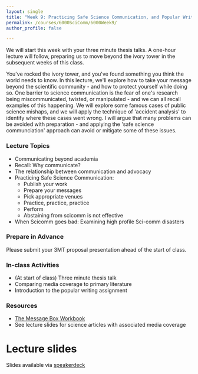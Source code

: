 ```yaml
---
layout: single
title: "Week 9: Practicing Safe Science Communication, and Popular Writing"
permalink: /courses/6000SciComm/6000Week9/
author_profile: false

---
```


We will start this week with your three minute thesis talks. A one-hour lecture will follow, preparing us to move beyond the ivory tower in the subsequent weeks of this class.

You've rocked the ivory tower, and you've found something you think the world needs to know. In this lecture, we'll explore how to take your message beyond the scientific community - and how to protect yourself while doing so. One barrier to science communication is the fear of one's research being miscommunicated, twisted, or manipulated - and we can all recall examples of this happening. We will explore some famous cases of public science mishaps, and we will apply the technique of 'accident analysis' to identify where these cases went wrong. I will argue that many problems can be avoided with preparation - and applying the 'safe science communciation' approach can avoid or mitigate some of these issues.

### Lecture Topics

* Communicating beyond academia
* Recall: Why communicate?
* The relationship between communication and advocacy
* Practicing Safe Science Communication:
    - Publish your work
    - Prepare your messages
    - Pick appropriate venues
    - Practice, practice, practice
    - Perform
    - Abstaining from scicomm is not effective
* When Scicomm goes bad: Examining high profile Sci-comm disasters

### Prepare in Advance

Please submit your 3MT proposal presentation ahead of the start of class.

### In-class Activities

* (At start of class) Three minute thesis talk
* Comparing media coverage to primary literature
* Introduction to the popular writing assignment

### Resources

- [The Message Box Workbook](https://www.compassscicomm.org/the-message-box-workbook)
- See lecture slides for science articles with associated media coverage

# Lecture slides

<script async class="speakerdeck-embed" data-id="cd5323aab31d484ebb309aa8c5bb5c6a" data-ratio="1.77777777777778" src="//speakerdeck.com/assets/embed.js"></script>

Slides available via [speakerdeck](https://speakerdeck.com/mi_fish_sci/fish-6000-week-9-practicing-safe-scicomm-and-popular-writing)
